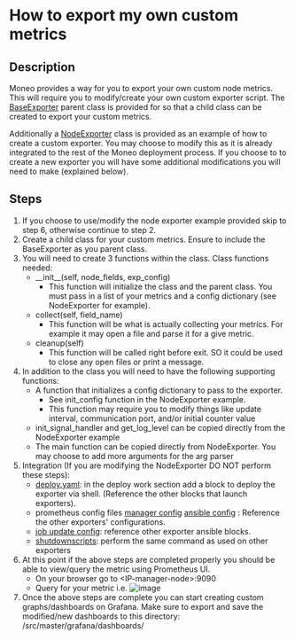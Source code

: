 How to export my own custom metrics
=====
Description
-----
Moneo provides a way for you to export your own custom node metrics. This will require you to modify/create your own custom exporter script. The [BaseExporter](./src/worker/exporters/base_exporter.py) parent class is provided for so that a child class can be created to export your custom metrics.

Additionally a [NodeExporter](./src/worker/exporters/node_exporter.py) class is provided as an example of how to create a custom exporter. You may choose to modify this as it is already integrated to the rest of the Moneo deployment process. If you choose to to create a new exporter you will have some additional modifications you will need to make (explained below). 

Steps
-----
1. If you choose to use/modify the node exporter example provided skip to step 6, otherwise continue to step 2.
2. Create a child class for your custom metrics. Ensure to include the BaseExporter as you parent class.
3. You will need to create 3 functions within the class. Class functions needed:
   -  \_\_init\_\_(self, node_fields, exp_config)
       - This function will initialize the class and the parent class. You must pass in a list of your metrics and a config dictionary (see NodeExporter for example).
   -   collect(self, field_name)
       - This function will be what is actually collecting your metrics. For example it may open a file and parse it for a give metric. 
   -   cleanup(self)
       - This function will be called right before exit. SO it could be used to close any open files or print a message.
4. In addition to the class you will need to have the following supporting functions:
   - A function that initializes a config dictionary to pass to the exporter.
      - See init_config function in the NodeExporter example.
      - This function may require you to modify things like update interval, communication port, and/or initial counter value
   - init_signal_handler and  get_log_level can be copied directly from the NodeExporter example
   - The main function can be copied directly from NodeExporter. You may choose to add more arguments for the arg parser
5. Integration (If you are modifying the NodeExporter DO NOT perform these steps):
   - [deploy.yaml](./src/ansible/deploy.yaml): in the deploy work section add a block to deploy the exporter via shell. (Reference the other blocks that launch exporters).
   - prometheus config files [manager config](./src/master/prometheus.yml) [ansible config](./src/ansible/prometheus.config.j2) : Reference the other exporters' configurations.
   - [job update config](./src/ansible/updateJobID.yaml): reference other exporter ansible blocks.
   - [shutdownscripts](./src/worker/shutdown.sh): perform the same command as used on other exporters
 6. At this point if the above steps are completed properly you should be able to view/query the metric using Prometheus UI. 
    - On your browser go to \<IP-manager-node\>:9090
    - Query for your metric i.e. ![image](https://user-images.githubusercontent.com/70273488/189758490-9949e332-b025-4afd-a6d3-8b402950ca46.png)
 7. Once the above steps are complete you can start creating custom graphs/dashboards on Grafana. Make sure to export and save the modified/new dashboards to this directory:
  /src/master/grafana/dashboards/ 
  


